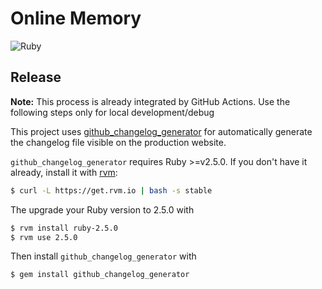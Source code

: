 # Online Memory

![Ruby](https://github.com/andreasonny83/online-memory/workflows/Ruby/badge.svg?branch=master)

## Release

**Note:** This process is already integrated by GitHub Actions. Use the following steps only for local development/debug

This project uses [github_changelog_generator](https://github.com/github-changelog-generator/github-changelog-generator)
for automatically generate the changelog file visible on the production website.

`github_changelog_generator` requires Ruby >=v2.5.0. If you don't have it already, install it with [rvm](https://codingpad.maryspad.com/2017/04/29/update-mac-os-x-to-the-current-version-of-ruby/):

```sh
$ curl -L https://get.rvm.io | bash -s stable
```

The upgrade your Ruby version to 2.5.0 with

```sh
$ rvm install ruby-2.5.0
$ rvm use 2.5.0
```

Then install `github_changelog_generator` with

```sh
$ gem install github_changelog_generator
```